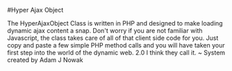 #Hyper Ajax Object

The HyperAjaxObject Class is written in PHP and designed to make loading dynamic ajax content a snap. Don't worry if you are not familiar with Javascript, the class takes care of all of that client side code for you. Just copy and paste a few simple PHP method calls and you will have taken your first step into the world of the dynamic web. 2.0 I think they call it. ~ System created by Adam J Nowak
